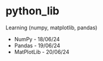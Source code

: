 # python_lib
Learning (numpy, matplotlib, pandas)

- NumPy - 18/06/24
- Pandas - 19/06/24
- MatPlotLib - 20/06/24